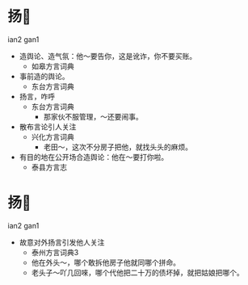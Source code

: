 # 扬𠵹
ian2 gan1
+ 造舆论、造气氛：他～要告你，这是讹诈，你不要买账。
  * 如皋方言词典
+ 事前造的舆论。
  * 东台方言词典
+ 扬言，咋呼
  * 东台方言词典
    - 那家伙不服管理，～还要闹事。
+ 散布言论引人关注
  * 兴化方言词典
    - 老田～，这次不分房子把他，就找头头的麻烦。
+ 有目的地在公开场合造舆论：他在～要打你啦。
  * 泰县方言志

# 扬𠵹
ian2 gan1
+ 故意对外扬言引发他人关注
  * 泰州方言词典3
  - 他在外头～，哪个敢拆他房子他就同哪个拼命。
  - 老头子～吖几回唻，哪个代他把二十万的债坏掉，就把姑娘把哪个。
